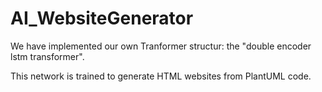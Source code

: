 # AI_WebsiteGenerator
We have implemented our own Tranformer structur: the "double encoder lstm transformer".

This network is trained to generate HTML websites from PlantUML code.
